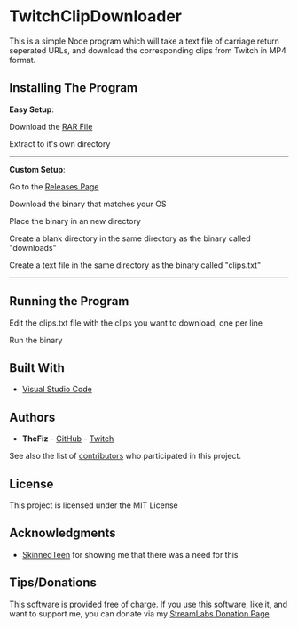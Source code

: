 # TwitchClipDownloader

This is a simple Node program which will take a text file of carriage return seperated URLs, and download the corresponding clips from Twitch in MP4 format.

## Installing The Program

**Easy Setup**:

Download the [RAR File](https://github.com/thefiz/TwitchClipDownloader/raw/master/twitchclipdownloader.rar)

Extract to it's own directory

--------

**Custom Setup**:

Go to the [Releases Page](https://github.com/thefiz/TwitchClipDownloader/releases/tag/1.0)

Download the binary that matches your OS

Place the binary in an new directory

Create a blank directory in the same directory as the binary called "downloads"

Create a text file in the same directory as the binary called "clips.txt" 

--------


## Running the Program

Edit the clips.txt file with the clips you want to download, one per line

Run the binary


## Built With

* [Visual Studio Code](https://code.visualstudio.com/)

## Authors

* **TheFiz** -  [GitHub](https://github.com/thefiz) - [Twitch](https://www.twitch.tv/thefiz)

See also the list of [contributors](https://github.com/thefiz/TwitchClipDownloader/contributors) who participated in this project.

## License

This project is licensed under the MIT License

## Acknowledgments

* [SkinnedTeen](http://www.twitch.tv/skinnedteen) for showing me that there was a need for this

## Tips/Donations

This software is provided free of charge.  If you use this software, like it, and want to support me, you can donate via my [StreamLabs Donation Page](https://streamlabs.com/thefiz)
